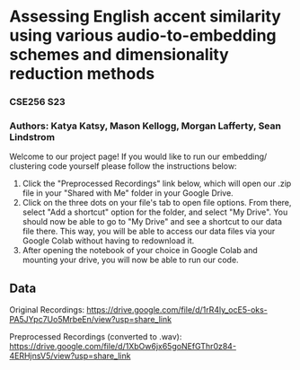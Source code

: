 # Assessing English accent similarity using various audio-to-embedding schemes and dimensionality reduction methods

### CSE256 S23
### Authors: Katya Katsy, Mason Kellogg, Morgan Lafferty, Sean Lindstrom

Welcome to our project page! If you would like to run our embedding/ clustering code yourself please follow the instructions below:

1. Click the "Preprocessed Recordings" link below, which will open our .zip file in your "Shared with Me" folder in your Google Drive.
2. Click on the three dots on your file's tab to open file options. From there, select "Add a shortcut" option for the folder, and select "My Drive". You should now be able to go to "My Drive" and see a shortcut to our data file there. This way, you will be able to access our data files via your Google Colab without having to redownload it.
3. After opening the notebook of your choice in Google Colab and mounting your drive, you will now be able to run our code.

##  Data
Original Recordings: https://drive.google.com/file/d/1rR4ly_ocE5-oks-PA5JYpc7Uo5MrbeEn/view?usp=share_link

Preprocessed Recordings (converted to .wav): https://drive.google.com/file/d/1XbOw6jx65goNEfGThr0z84-4ERHjnsV5/view?usp=share_link
